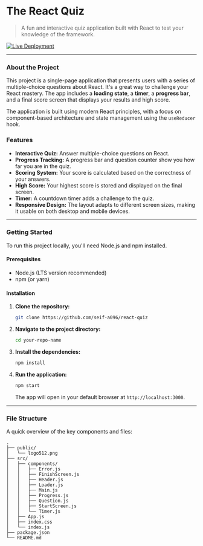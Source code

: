 # The React Quiz

> A fun and interactive quiz application built with React to test your knowledge of the framework.

[![Live Deployment](https://img.shields.io/badge/Live%20Demo-brightgreen)](https://s096-react-quiz.netlify.app/)

---

### About the Project

This project is a single-page application that presents users with a series of multiple-choice questions about React. It's a great way to challenge your React mastery. The app includes a **loading state**, a **timer**, a **progress bar**, and a final score screen that displays your results and high score.

The application is built using modern React principles, with a focus on component-based architecture and state management using the `useReducer` hook.

### Features

- **Interactive Quiz:** Answer multiple-choice questions on React.
- **Progress Tracking:** A progress bar and question counter show you how far you are in the quiz.
- **Scoring System:** Your score is calculated based on the correctness of your answers.
- **High Score:** Your highest score is stored and displayed on the final screen.
- **Timer:** A countdown timer adds a challenge to the quiz.
- **Responsive Design:** The layout adapts to different screen sizes, making it usable on both desktop and mobile devices.

---

### Getting Started

To run this project locally, you'll need Node.js and npm installed.

#### Prerequisites

- Node.js (LTS version recommended)
- npm (or yarn)

#### Installation

1.  **Clone the repository:**
    ```bash
    git clone https://github.com/seif-a096/react-quiz
    ```
2.  **Navigate to the project directory:**
    ```bash
    cd your-repo-name
    ```
3.  **Install the dependencies:**
    ```bash
    npm install
    ```
4.  **Run the application:**
    ```bash
    npm start
    ```
    The app will open in your default browser at `http://localhost:3000`.

---

### File Structure

A quick overview of the key components and files:

```text
.
├── public/
│   └── logo512.png
├── src/
│   ├── components/
│   │   ├── Error.js
│   │   ├── FinishScreen.js
│   │   ├── Header.js
│   │   ├── Loader.js
│   │   ├── Main.js
│   │   ├── Progress.js
│   │   ├── Question.js
│   │   ├── StartScreen.js
│   │   └── Timer.js
│   ├── App.js
│   ├── index.css
│   └── index.js
├── package.json
└── README.md
```
